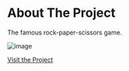# About The Project

The famous rock-paper-scissors game.

![image](https://github.com/user-attachments/assets/00eaa283-7934-46c4-844d-a22426fc9ad2)

[Visit the Project](https://queuephil.github.io/rock-paper-scissors/)
